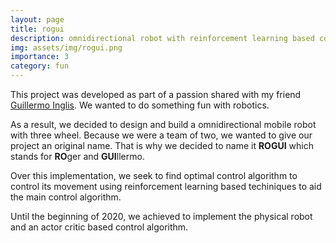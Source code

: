 ```yaml
---
layout: page
title: rogui 
description: omnidirectional robot with reinforcement learning based control
img: assets/img/rogui.png
importance: 3
category: fun
---
```


This project was developed as part of a passion shared with my friend [Guillermo Inglis](https://github.com/GuillermoInglis). We wanted to do something fun with robotics.

As a result, we decided to design and build a omnidirectional mobile robot with three wheel. Because we were a team of two, we wanted to give our project an original name. That is why we decided to name it **ROGUI** which stands for **RO**ger and **GUI**llermo.

Over this implementation, we seek to find optimal control algorithm to control its movement using reinforcement learning based techiniques to aid the main control algorithm.

Until the beginning of 2020, we achieved to implement the physical robot and an actor critic based control algorithm.
